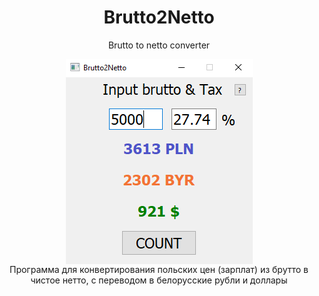 <h1 align="center">Brutto2Netto</h1>
<div align="center">
    <p align="center">Brutto to netto converter</p>
    <a href="https://github.com/ekolodenets/brutto2netto/blob/main/main.py" align="center" alt="Ekolodenets"> <img align="center" src="https://github.com/ekolodenets/brutto2netto/blob/main/brutto2netto.png"/>
    </a>
    <br>Программа для конвертирования польских цен (зарплат) из брутто в чистое нетто, с переводом в белорусские рубли и доллары
</div>

